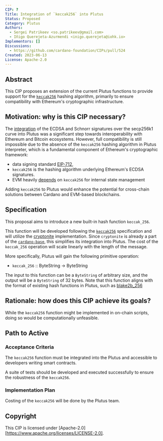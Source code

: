 ```yaml
---
CIP: ?
Title: Integration of `keccak256` into Plutus
Status: Proposed
Category: Plutus
Authors: 
  - Sergei Patrikeev <so.patrikeev@gmail.com>
  - Iñigo Querejeta-Azurmendi <inigo.querejeta@iohk.io>
Implementors: []
Discussions: 
  - https://github.com/cardano-foundation/CIPs/pull/524
Created: 2023-06-13
License: Apache-2.0
---
```


## Abstract
This CIP proposes an extension of the current Plutus functions to provide support for the [`keccak256`](https://keccak.team/files/Keccak-submission-3.pdf) hashing algorithm,
primarily to ensure compatibility with Ethereum's cryptographic infrastructure.

## Motivation: why is this CIP necessary?

The [integration](https://github.com/cardano-foundation/CIPs/blob/master/CIP-0049/README.md) of the ECDSA and Schnorr signatures over the secp256k1 curve into Plutus was a significant 
step towards interoperability with Ethereum and Bitcoin ecosystems. However, full compatibility is still impossible 
due to the absence of the `keccak256` hashing algorithm in Plutus interpreter, 
which is a fundamental component of Ethereum's cryptographic framework:
- data signing standard [EIP-712](https://eips.ethereum.org/EIPS/eip-712), 
- `keccak256` is the hashing algorithm underlying Ethereum's ECDSA signatures. 
- EVM heavily [depends](https://ethereum.github.io/yellowpaper/paper.pdf) on `keccak256` for internal state management

Adding `keccak256` to Plutus would enhance the potential for cross-chain solutions between Cardano and EVM-based blockchains.

## Specification
This proposal aims to introduce a new built-in hash function `keccak_256`.

This function will be developed following the [`keccak256`](https://keccak.team/files/Keccak-submission-3.pdf) specification 
and will utilize the [cryptonite](https://github.com/haskell-crypto/cryptonite/blob/master/Crypto/Hash/Keccak.hs) implementation. 
Since `cryptonite` is already a part of the [`cardano-base`](https://github.com/input-output-hk/cardano-base/blob/master/cardano-crypto-class/src/Cardano/Crypto/Hash/Keccak256.hs), 
this simplifies its integration into Plutus. The cost of the `keccak_256` operation will scale linearly with the length of the message.

More specifically, Plutus will gain the following primitive operation:

* `keccak_256` :: ByteString -> ByteString

The input to this function can be a `ByteString` of arbitrary size, and the output will be a `ByteString` of 32 bytes. 
Note that this function aligns with the format of existing hash functions in Plutus, such as [blake2b_256](https://github.com/input-output-hk/plutus/blob/75267027f157f1312964e7126280920d1245c52d/plutus-core/plutus-core/src/Data/ByteString/Hash.hs#L25)

## Rationale: how does this CIP achieve its goals?
While the `keccak256` function might be implemented in on-chain scripts, doing so would be computationally unfeasible. 

## Path to Active
### Acceptance Criteria
The `keccak256` function must be integrated into the Plutus and accessible to developers writing smart contracts.

A suite of tests should be developed and executed successfully to ensure the robustness of the `keccak256`.

### Implementation Plan
Costing of the `keccak256` will be done by the Plutus team.

## Copyright
This CIP is licensed under [Apache-2.0][https://www.apache.org/licenses/LICENSE-2.0]. 